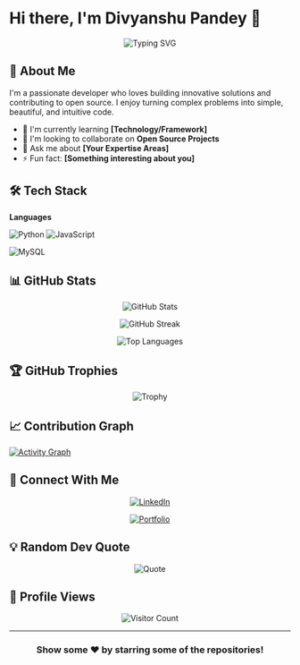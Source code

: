 # Hi there, I'm Divyanshu Pandey 👋

<div align="center">
  
  ![Typing SVG](https://readme-typing-svg.herokuapp.com?font=Fira+Code&pause=1000&color=2E9EF7&center=true&vCenter=true&width=435&lines=Full+Stack+Developer;Open+Source+Enthusiast;Always+Learning+New+Things)
  
</div>

## 🚀 About Me

I'm a passionate developer who loves building innovative solutions and contributing to open source. I enjoy turning complex problems into simple, beautiful, and intuitive code.

- 🌱 I'm currently learning **[Technology/Framework]**
- 👯 I'm looking to collaborate on **Open Source Projects**
- 💬 Ask me about **[Your Expertise Areas]**
- ⚡ Fun fact: **[Something interesting about you]**

## 🛠️ Tech Stack

**Languages**

![Python](https://img.shields.io/badge/Python-3776AB?style=for-the-badge&logo=python&logoColor=white)
![JavaScript](https://img.shields.io/badge/JavaScript-F7DF1E?style=for-the-badge&logo=javascript&logoColor=black)
<!-- ![TypeScript](https://img.shields.io/badge/TypeScript-007ACC?style=for-the-badge&logo=typescript&logoColor=white)
![Java](https://img.shields.io/badge/Java-ED8B00?style=for-the-badge&logo=openjdk&logoColor=white)

**Frontend**

![React](https://img.shields.io/badge/React-20232A?style=for-the-badge&logo=react&logoColor=61DAFB)
![Next.js](https://img.shields.io/badge/Next.js-000000?style=for-the-badge&logo=next.js&logoColor=white)
![Vue.js](https://img.shields.io/badge/Vue.js-35495E?style=for-the-badge&logo=vue.js&logoColor=4FC08D)
![TailwindCSS](https://img.shields.io/badge/Tailwind_CSS-38B2AC?style=for-the-badge&logo=tailwind-css&logoColor=white)

**Backend**

![Node.js](https://img.shields.io/badge/Node.js-43853D?style=for-the-badge&logo=node.js&logoColor=white)
![Express.js](https://img.shields.io/badge/Express.js-404D59?style=for-the-badge&logo=express&logoColor=white)
![Django](https://img.shields.io/badge/Django-092E20?style=for-the-badge&logo=django&logoColor=white)
![FastAPI](https://img.shields.io/badge/FastAPI-005571?style=for-the-badge&logo=fastapi&logoColor=white)

**Database**

![MongoDB](https://img.shields.io/badge/MongoDB-4EA94B?style=for-the-badge&logo=mongodb&logoColor=white)
![PostgreSQL](https://img.shields.io/badge/PostgreSQL-316192?style=for-the-badge&logo=postgresql&logoColor=white)
-->
![MySQL](https://img.shields.io/badge/MySQL-00000F?style=for-the-badge&logo=mysql&logoColor=white)
<!--
![Redis](https://img.shields.io/badge/Redis-DC382D?style=for-the-badge&logo=redis&logoColor=white)

**DevOps & Tools**

![Docker](https://img.shields.io/badge/Docker-2496ED?style=for-the-badge&logo=docker&logoColor=white)
![Kubernetes](https://img.shields.io/badge/Kubernetes-326CE5?style=for-the-badge&logo=kubernetes&logoColor=white)
![AWS](https://img.shields.io/badge/AWS-232F3E?style=for-the-badge&logo=amazon-aws&logoColor=white)
![Git](https://img.shields.io/badge/Git-F05032?style=for-the-badge&logo=git&logoColor=white)
-->
## 📊 GitHub Stats

<div align="center">
  
  ![GitHub Stats](https://github-readme-stats.vercel.app/api?username=yourusername&show_icons=true&theme=radical&hide_border=true&count_private=true)
  
  ![GitHub Streak](https://github-readme-streak-stats.herokuapp.com/?user=CodeCr4cker&theme=radical&hide_border=true)
  
  ![Top Languages](https://github-readme-stats.vercel.app/api/top-langs/?username=yourusername&layout=compact&theme=radical&hide_border=true)

</div>

## 🏆 GitHub Trophies

<div align="center">
  
  ![Trophy](https://github-profile-trophy.vercel.app/?username=yourusername&theme=radical&no-frame=true&no-bg=true&margin-w=4)
  
</div>

## 📈 Contribution Graph

[![Activity Graph](https://github-readme-activity-graph.vercel.app/graph?username=yourusername&theme=react-dark&hide_border=true)](https://github.com/CodeCr4cker)

<!--## 🌟 Featured Projects

<div align="center">

[![Repo Card](https://github-readme-stats.vercel.app/api/pin/?username=yourusername&repo=project-name&theme=radical&hide_border=true)](https://github.com/yourusername/project-name)
[![Repo Card](https://github-readme-stats.vercel.app/api/pin/?username=yourusername&repo=another-project&theme=radical&hide_border=true)](https://github.com/yourusername/another-project)

</div> -->
<!--
## 📝 Latest Blog Posts

<!-- BLOG-POST-LIST:START 
- [Blog Post Title 1](https://yourblog.com/post1)
- [Blog Post Title 2](https://yourblog.com/post2)
- [Blog Post Title 3](https://yourblog.com/post3)
<!-- BLOG-POST-LIST:END -->

## 🤝 Connect With Me

<div align="center">
  
  [![LinkedIn](https://img.shields.io/badge/LinkedIn-0077B5?style=for-the-badge&logo=linkedin&logoColor=white)](https://linkedin.com/in/dp2008)
<!--  [![Twitter](https://img.shields.io/badge/Twitter-1DA1F2?style=for-the-badge&logo=twitter&logoColor=white)](https://twitter.com/yourhandle) -->
  [![Portfolio](https://img.shields.io/badge/Portfolio-FF5722?style=for-the-badge&logo=todoist&logoColor=white)](https://i-am-divyanshu.netlify.app/)
 <!-- [![Email](https://img.shields.io/badge/Email-D14836?style=for-the-badge&logo=gmail&logoColor=white)](mailto:your.email@example.com)
  -->
</div>

## 💡 Random Dev Quote

<div align="center">
  
  ![Quote](https://quotes-github-readme.vercel.app/api?type=horizontal&theme=radical)
  
</div>

## 👀 Profile Views

<div align="center">
  
  ![Visitor Count](https://profile-counter.glitch.me/CodeCr4cker/count.svg)
  
</div>

---

<div align="center">
  
  ### Show some ❤️ by starring some of the repositories!
  
</div>
